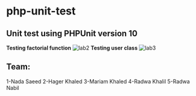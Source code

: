 # php-unit-test
## Unit test using PHPUnit version 10
**Testing factorial function**
![lab2](https://user-images.githubusercontent.com/65567343/226909346-50926ac0-15fb-4b93-bb71-2f5a02dfc82a.PNG)
**Testing user class**
![lab3](https://user-images.githubusercontent.com/65567343/226909424-0d66f92e-d06d-4e43-8d00-a3a449137bdc.PNG)

## Team:
1-Nada Saeed
2-Hager Khaled
3-Mariam Khaled
4-Radwa Khalil
5-Radwa Nabil
